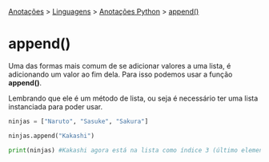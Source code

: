 <link rel="stylesheet" type="text/css" href="../../CSS/dark-theme.css">

[Anotações](../../) > [Linguagens](../Index.md) > [Anotações Python](./Index.md) > [append()](./ListAppend.md)

# append()

Uma das formas mais comum de se adicionar valores a uma lista, é adicionando um valor ao fim dela. Para isso podemos usar a função **append()**.

Lembrando que ele é um método de lista, ou seja é necessário ter uma lista instanciada para poder usar.

```python
ninjas = ["Naruto", "Sasuke", "Sakura"]

ninjas.append("Kakashi")

print(ninjas) #Kakashi agora está na lista como índice 3 (último elemento)
```